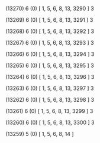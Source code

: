 (13270) 6 (0) [ 1, 5, 6, 8, 13, 3290 ] 3 


(13269) 6 (0) [ 1, 5, 6, 8, 13, 3291 ] 3 


(13268) 6 (0) [ 1, 5, 6, 8, 13, 3292 ] 3 


(13267) 6 (0) [ 1, 5, 6, 8, 13, 3293 ] 3 


(13266) 6 (0) [ 1, 5, 6, 8, 13, 3294 ] 3 


(13265) 6 (0) [ 1, 5, 6, 8, 13, 3295 ] 3 


(13264) 6 (0) [ 1, 5, 6, 8, 13, 3296 ] 3 


(13263) 6 (0) [ 1, 5, 6, 8, 13, 3297 ] 3 


(13262) 6 (0) [ 1, 5, 6, 8, 13, 3298 ] 3 


(13261) 6 (0) [ 1, 5, 6, 8, 13, 3299 ] 3 


(13260) 6 (0) [ 1, 5, 6, 8, 13, 3300 ] 3 


(13259) 5 (0) [ 1, 5, 6, 8, 14 ]  

